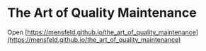 # The Art of Quality Maintenance

Open [https://mensfeld.github.io/the_art_of_quality_maintenance](https://mensfeld.github.io/the_art_of_quality_maintenance)
